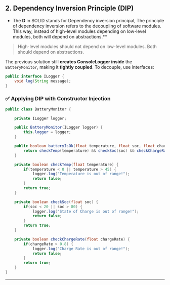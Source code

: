 <!--
author: "Avinash Gurugubelli",
title: "Dependency Inversion Principle",
description: "Learn how the Dependency Inversion Principle helps decouple high-level and low-level modules using interfaces and abstractions.",
tags: ["SOLID", "DIP", "Dependency Injection", "Abstraction", "Java"],
references: []
-->


## 2. Dependency Inversion Principle (DIP)

- The **D** in SOLID stands for Dependency inversion principal, The principle of dependency inversion refers to the decoupling of software modules. This way, instead of high-level modules depending on low-level modules, both will depend on abstractions.**
> High-level modules should not depend on low-level modules. Both should depend on abstractions.

The previous solution still **creates ConsoleLogger inside** the `BatteryMonitor`, making it **tightly coupled**. To decouple, use interfaces:

```java
public interface ILogger {
    void log(String message);
}
```

### ✅ Applying DIP with Constructor Injection

```java
public class BatteryMonitor {

    private ILogger logger;

    public BatteryMonitor(ILogger logger) {
        this.logger = logger;
    }

    public boolean batteryIsOk(float temperature, float soc, float chargeRate) {
        return checkTemp(temperature) && checkSoc(soc) && checkChargeRate(chargeRate);
    }

    private boolean checkTemp(float temperature) {
        if(temperature < 0 || temperature > 45) {
            logger.log("Temperature is out of range!");
            return false;
        }
        return true;
    }

    private boolean checkSoc(float soc) {
        if(soc < 20 || soc > 80) {
            logger.log("State of Charge is out of range!");
            return false;
        }
        return true;
    }

    private boolean checkChargeRate(float chargeRate) {
        if(chargeRate > 0.8) {
            logger.log("Charge Rate is out of range!");
            return false;
        }
        return true;
    }
}
```

---